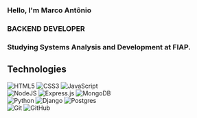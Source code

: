 ### Hello, I'm Marco Antônio 
### BACKEND DEVELOPER
### Studying Systems Analysis and Development at FIAP.

<h2>Technologies</h2>
<p>
   <img alt="HTML5" src="https://img.shields.io/badge/html5%20-%23E34F26.svg?&style=for-the-badge&logo=html5&logoColor=white"/>
   <img alt="CSS3" src="https://img.shields.io/badge/css3%20-%231572B6.svg?&style=for-the-badge&logo=css3&logoColor=white"/>
   <img alt="JavaScript" src="https://img.shields.io/badge/javascript%20-%23323330.svg?&style=for-the-badge&logo=javascript&logoColor=%23F7DF1E"/>
   <br>
   <img alt="NodeJS" src="https://img.shields.io/badge/node.js%20-%2343853D.svg?&style=for-the-badge&logo=node.js&logoColor=white"/>
   <img alt="Express.js" src="https://img.shields.io/badge/express.js%20-%23404d59.svg?&style=for-the-badge"/>
   <img alt="MongoDB" src ="https://img.shields.io/badge/MongoDB-%234ea94b.svg?&style=for-the-badge&logo=mongodb&logoColor=white"/>
   <br>
   <img alt="Python" src="https://img.shields.io/badge/python-%2314354C.svg?style=for-the-badge&logo=python&logoColor=white"/>
   <img alt="Django" src="https://img.shields.io/badge/django-%23092E20.svg?style=for-the-badge&logo=django&logoColor=white"/>
   <img alt="Postgres" src ="https://img.shields.io/badge/postgres-%23316192.svg?style=for-the-badge&logo=postgresql&logoColor=white"/>
   <br>
   <img alt="Git" src="https://img.shields.io/badge/git%20-%23F05033.svg?&style=for-the-badge&logo=git&logoColor=white"/>
   <img alt="GitHub" src="https://img.shields.io/badge/github%20-%23121011.svg?&style=for-the-badge&logo=github&logoColor=white"/>
</p>
